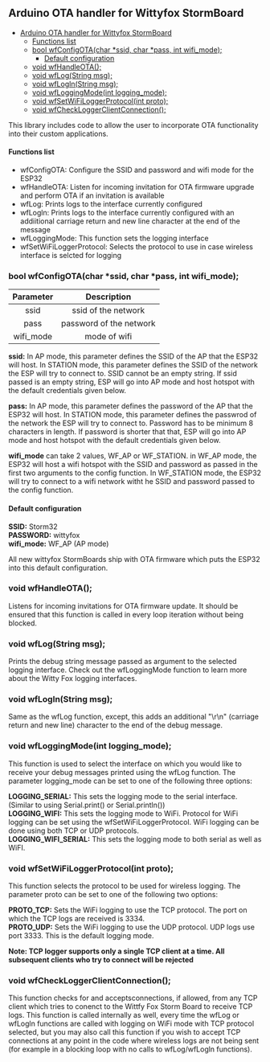 Arduino OTA handler for Wittyfox  StormBoard
----------
- [Arduino OTA handler for Wittyfox  StormBoard](#arduino-ota-handler-for-wittyfox-stormboard)
    - [Functions list](#functions-list)
  - [bool wfConfigOTA(char *ssid, char *pass, int wifi_mode);](#bool-wfconfigotachar-ssid-char-pass-int-wifimode)
    - [Default configuration](#default-configuration)
  - [void wfHandleOTA();](#void-wfhandleota)
  - [void wfLog(String msg);](#void-wflogstring-msg)
  - [void wfLogln(String msg);](#void-wfloglnstring-msg)
  - [void wfLoggingMode(int logging_mode);](#void-wfloggingmodeint-loggingmode)
  - [void wfSetWiFiLoggerProtocol(int proto);](#void-wfsetwifiloggerprotocolint-proto)
  - [void wfCheckLoggerClientConnection();](#void-wfcheckloggerclientconnection)

This library includes code to allow the user to incorporate OTA functionality into their custom applications.

#### Functions list
  - wfConfigOTA: Configure the SSID and password and wifi mode for the ESP32
  - wfHandleOTA: Listen for incoming invitation for OTA firmware upgrade and perform OTA if an invitation is available
  - wfLog: Prints logs to the interface currently configured
  - wfLogln: Prints logs to the interface currently configured with an addiitional  carriage return and new line character at the end of the message
  - wfLoggingMode: This function sets the logging interface
  - wfSetWiFiLoggerProtocol: Selects the protocol to use in case wireless interface is selcted for logging

### bool wfConfigOTA(char *ssid, char *pass, int wifi_mode);

| Parameter |       Description       |
| :-------: | :---------------------: |
|   ssid    |   ssid of the network   |
|   pass    | password of the network |
| wifi_mode |      mode of wifi       |

**ssid:** In AP mode, this parameter defines the SSID of the AP that the ESP32 will host. In STATION mode, this parameter defines the SSID of the network the ESP will try to connect to. SSID cannot be an empty string. If ssid passed is an empty string, ESP will go into AP mode and host hotspot with the default credentials given below.

**pass:** In AP mode, this parameter defines the password of the AP that the ESP32 will host. In STATION mode, this parameter defines the passwrod of the network the ESP will try to connect to. Password has to be minimum 8 characters in length. If password is shorter that that, ESP will go into AP mode and host hotspot with the default credentials given below.

**wifi_mode** can take 2 values, WF_AP or WF_STATION. in WF_AP mode, the ESP32 will host a wifi hotspot with the SSID and password as passed in the first two arguments to the config function. In WF_STATION mode, the ESP32 will try to connect to a wifi network witht he SSID and password passed to the config function.

#### Default configuration

**SSID:** Storm32  
**PASSWORD:** wittyfox  
**wifi_mode:** WF_AP (AP mode)

All new wittyfox StormBoards ship with OTA firmware which puts the ESP32 into this default configuration.

### void wfHandleOTA();

Listens for incoming invitations for OTA firmware update. It should be ensured that this function is called in every loop iteration without being blocked.

### void wfLog(String msg);

Prints the debug string message passed as argument to the selected logging interface. Check out the wfLoggingMode function to learn more about the Witty Fox logging interfaces.

### void wfLogln(String msg);

Same as the wfLog function, except, this adds an additional "\r\n" (carriage return and new line) character to the end of the debug message.

### void wfLoggingMode(int logging_mode);

This function is used to select the interface on which you would like to receive your debug messages printed using the wfLog function. The parameter logging_mode can be set to one of the following three options:

**LOGGING_SERIAL:** This sets the logging mode to the serial interface. (Similar to using Serial.print() or Serial.println())  
**LOGGING_WIFI:** This sets the logging mode to WiFi. Protocol for WiFi logging can be set using the wfSetWiFiLoggerProtocol. WiFi logging can be done using both TCP or UDP protocols.  
**LOGGING_WIFI_SERIAL:** This sets the logging mode to both serial as well as WiFI.

### void wfSetWiFiLoggerProtocol(int proto);

This function selects the protocol to be used for wireless logging. The parameter proto can be set to one of the following two options:

**PROTO_TCP:** Sets the WiFi logging to use the TCP protocol. The port on which the TCP logs are received is 3334.  
**PROTO_UDP:** Sets the WiFi logging to use the UDP protocol. UDP logs use port 3333. This is the default logging mode.  

**Note: TCP logger supports only a single TCP client at a time. All subsequent clients who try to connect will be rejected**  

### void wfCheckLoggerClientConnection();

This function checks for and acceptsconnections, if allowed, from any TCP client which tries to conenct to the Wittfy Fox Storm Board to receive TCP logs. This function is called internally as well, every time the wfLog or wfLogln functions are called with logging on WiFi mode with TCP protocol selected, but you may also call this function if you wish to accept TCP connections at any point in the code where wireless logs are not being sent (for example in a blocking loop with no calls to wfLog/wfLogln functions).